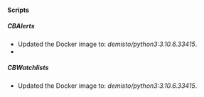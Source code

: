 
#### Scripts
##### CBAlerts
- Updated the Docker image to: *demisto/python3:3.10.6.33415*.
- 
##### CBWatchlists
- Updated the Docker image to: *demisto/python3:3.10.6.33415*.